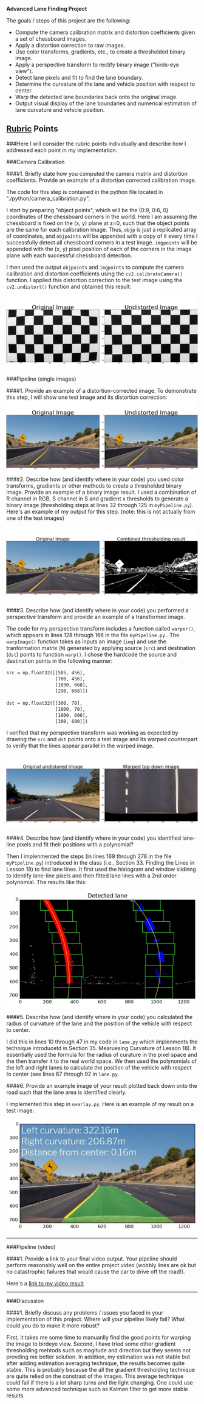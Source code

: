 **Advanced Lane Finding Project**

The goals / steps of this project are the following:

* Compute the camera calibration matrix and distortion coefficients given a set of chessboard images.
* Apply a distortion correction to raw images.
* Use color transforms, gradients, etc., to create a thresholded binary image.
* Apply a perspective transform to rectify binary image ("birds-eye view").
* Detect lane pixels and fit to find the lane boundary.
* Determine the curvature of the lane and vehicle position with respect to center.
* Warp the detected lane boundaries back onto the original image.
* Output visual display of the lane boundaries and numerical estimation of lane curvature and vehicle position.

[//]: # (Image References)

[image1]: ./output_images/undist_chess.jpg "Undistorted"
[image2]: ./output_images/undist_img.jpg "Road Transformed"
[image3]: ./output_images/binarize_unwarp_comb.jpg "Binary Example"
[image4]: ./output_images/warped_img.jpg "Warp Example"
[image5]: ./output_images/lanes.jpg "Fit Visual"
[image6]: ./output_images/overlay.jpg "Output"
[video1]: ./output_images/project_video.mp4 "Video"

## [Rubric](https://review.udacity.com/#!/rubrics/571/view) Points
###Here I will consider the rubric points individually and describe how I addressed each point in my implementation.  

###Camera Calibration

####1. Briefly state how you computed the camera matrix and distortion coefficients. Provide an example of a distortion corrected calibration image.

The code for this step is contained in the python file located in "./python/camera_calibration.py".

I start by preparing "object points", which will be the (0:9, 0:6, 0) coordinates of the chessboard corners in the world. Here I am assuming the chessboard is fixed on the (x, y) plane at z=0, such that the object points are the same for each calibration image.  Thus, `objp` is just a replicated array of coordinates, and `objpoints` will be appended with a copy of it every time I successfully detect all chessboard corners in a test image.  `imgpoints` will be appended with the (x, y) pixel position of each of the corners in the image plane with each successful chessboard detection.  

I then used the output `objpoints` and `imgpoints` to compute the camera calibration and distortion coefficients using the `cv2.calibrateCamera()` function.  I applied this distortion correction to the test image using the `cv2.undistort()` function and obtained this result: 

![alt text][image1]

###Pipeline (single images)

####1. Provide an example of a distortion-corrected image.
To demonstrate this step, I will show one test image and its distortion correction:
![alt text][image2]
####2. Describe how (and identify where in your code) you used color transforms, gradients or other methods to create a thresholded binary image.  Provide an example of a binary image result.
I used a combination of R channel in RGB, S channel in S and gradient x thresholds to generate a binary image (thresholding steps at lines 32 through 125 in `myPipeline.py`).  Here's an example of my output for this step.  (note: this is not actually from one of the test images)

![alt text][image3]

####3. Describe how (and identify where in your code) you performed a perspective transform and provide an example of a transformed image.

The code for my perspective transform includes a function called `warper()`, which appears in lines 128 through 166 in the file `myPipeline.py` .  The `warpImage()` function takes as inputs an image (`img`) and use the tranformation matrix (`M`) generated by applying source (`src`) and destination (`dst`) points to  function `warp()`.  I chose the hardcode the source and destination points in the following manner:

```
src = np.float32([[585, 456],
                  [700, 456],
                  [1030, 668],
                  [290, 668]])
       
dst = np.float32([[300, 70],
                  [1000, 70],
                  [1000, 600],
                  [300, 600]])
```


I verified that my perspective transform was working as expected by drawing the `src` and `dst` points onto a test image and its warped counterpart to verify that the lines appear parallel in the warped image.

![alt text][image4]

####4. Describe how (and identify where in your code) you identified lane-line pixels and fit their positions with a polynomial?

Then I implenmented the steps (in lines 169 through 278 in the file `myPipeline.py`) introduced in the class (i.e., Section 33. Finding the Lines in Lesson 18) to find lane lines. It first used the histogram and window slidinng to identify lane-line pixels and then fitted lane lines with a 2nd order polynomial. The results like this:

![alt text][image5]

####5. Describe how (and identify where in your code) you calculated the radius of curvature of the lane and the position of the vehicle with respect to center.

I did this in lines 10 through 47 in my code in `lane.py` which implenments the technique introducetd in Section 35. Mearuesing Curvature of Lesson 18). It essentially used the formula for the radius of curature in the pixel space and the then transfer it to the real world space. We then used the polynomials of the left and right lanes to calculate the position of the vehicle with respect to center (see lines 87 through 92 in `lane.py`.

####6. Provide an example image of your result plotted back down onto the road such that the lane area is identified clearly.

I implemented this step in `overlay.py`.  Here is an example of my result on a test image:

![alt text][image6]

---

###Pipeline (video)

####1. Provide a link to your final video output.  Your pipeline should perform reasonably well on the entire project video (wobbly lines are ok but no catastrophic failures that would cause the car to drive off the road!).

Here's a [link to my video result](https://www.youtube.com/watch?v=LKkkoLQfzLA&feature=youtu.be)

---

###Discussion

####1. Briefly discuss any problems / issues you faced in your implementation of this project.  Where will your pipeline likely fail?  What could you do to make it more robust?

First, it takes me some time to manuanlly find the good points for warping the image to birdeye view. Second, I have tried some other gradient thresholding mehtods such as magitude and direction but they seems not provding me better solution. In addition, my estimation was not stable but after adding estimation averaging technique, the results becomes quite stable. This is probably because the all the gradient thresholding technique are quite relied on the constrast of the images. This average technique could fail if there is a lot sharp turns and the light changing. One could use some more advanced technique such as Kalman filter to get more stable results.

